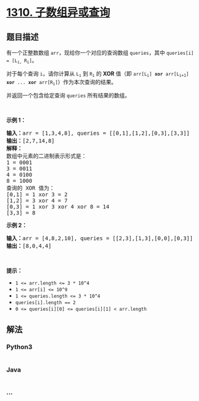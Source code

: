 # [1310. 子数组异或查询](https://leetcode-cn.com/problems/xor-queries-of-a-subarray)

## 题目描述
<!-- 这里写题目描述 -->
<p>有一个正整数数组&nbsp;<code>arr</code>，现给你一个对应的查询数组&nbsp;<code>queries</code>，其中&nbsp;<code>queries[i] = [L<sub>i,&nbsp;</sub>R<sub>i</sub>]</code>。</p>

<p>对于每个查询&nbsp;<code>i</code>，请你计算从&nbsp;<code>L<sub>i</sub></code>&nbsp;到&nbsp;<code>R<sub>i</sub></code>&nbsp;的&nbsp;<strong>XOR</strong>&nbsp;值（即&nbsp;<code>arr[L<sub>i</sub>] <strong>xor</strong> arr[L<sub>i+1</sub>] <strong>xor</strong> ... <strong>xor</strong> arr[R<sub>i</sub>]</code>）作为本次查询的结果。</p>

<p>并返回一个包含给定查询&nbsp;<code>queries</code>&nbsp;所有结果的数组。</p>

<p>&nbsp;</p>

<p><strong>示例 1：</strong></p>

<pre><strong>输入：</strong>arr = [1,3,4,8], queries = [[0,1],[1,2],[0,3],[3,3]]
<strong>输出：</strong>[2,7,14,8] 
<strong>解释：</strong>
数组中元素的二进制表示形式是：
1 = 0001 
3 = 0011 
4 = 0100 
8 = 1000 
查询的 XOR 值为：
[0,1] = 1 xor 3 = 2 
[1,2] = 3 xor 4 = 7 
[0,3] = 1 xor 3 xor 4 xor 8 = 14 
[3,3] = 8
</pre>

<p><strong>示例 2：</strong></p>

<pre><strong>输入：</strong>arr = [4,8,2,10], queries = [[2,3],[1,3],[0,0],[0,3]]
<strong>输出：</strong>[8,0,4,4]
</pre>

<p>&nbsp;</p>

<p><strong>提示：</strong></p>

<ul>
	<li><code>1 &lt;= arr.length &lt;= 3 *&nbsp;10^4</code></li>
	<li><code>1 &lt;= arr[i] &lt;= 10^9</code></li>
	<li><code>1 &lt;= queries.length &lt;= 3 * 10^4</code></li>
	<li><code>queries[i].length == 2</code></li>
	<li><code>0 &lt;= queries[i][0] &lt;= queries[i][1] &lt; arr.length</code></li>
</ul>



## 解法
<!-- 这里可写通用的实现逻辑 -->


### Python3
<!-- 这里可写当前语言的特殊实现逻辑 -->

```python

```

### Java
<!-- 这里可写当前语言的特殊实现逻辑 -->

```java

```

### ...
```

```
